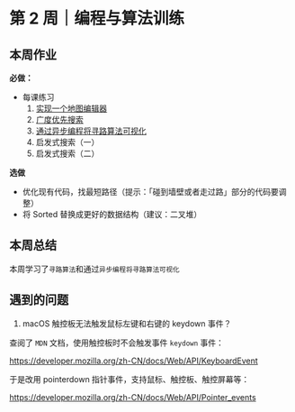 # 第 2 周｜编程与算法训练

## 本周作业

**必做：**

- 每课练习
  1. [实现一个地图编辑器](./homework/pathfinding-algorithm-visualization/1.html)
  2. [广度优先搜索](./homework/pathfinding-algorithm-visualization/2.html)
  3. [通过异步编程将寻路算法可视化](./homework/pathfinding-algorithm-visualization/3.html)
  4. 启发式搜索（一）
  5. 启发式搜索（二）

**选做**

- 优化现有代码，找最短路径（提示：「碰到墙壁或者走过路」部分的代码要调整）
- 将 Sorted 替换成更好的数据结构（建议：二叉堆）

## 本周总结

本周学习了`寻路算法`和通过`异步编程将寻路算法可视化`

## 遇到的问题

1. macOS 触控板无法触发鼠标左键和右键的 keydown 事件？

查阅了 `MDN` 文档，使用触控板时不会触发事件 `keydown` 事件：

https://developer.mozilla.org/zh-CN/docs/Web/API/KeyboardEvent

于是改用 pointerdown 指针事件，支持鼠标、触控板、触控屏幕等：

https://developer.mozilla.org/zh-CN/docs/Web/API/Pointer_events
